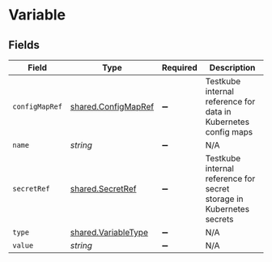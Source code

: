 # Variable


## Fields

| Field                                                                | Type                                                                 | Required                                                             | Description                                                          |
| -------------------------------------------------------------------- | -------------------------------------------------------------------- | -------------------------------------------------------------------- | -------------------------------------------------------------------- |
| `configMapRef`                                                       | [shared.ConfigMapRef](../../models/shared/configmapref.md)           | :heavy_minus_sign:                                                   | Testkube internal reference for data in Kubernetes config maps       |
| `name`                                                               | *string*                                                             | :heavy_minus_sign:                                                   | N/A                                                                  |
| `secretRef`                                                          | [shared.SecretRef](../../models/shared/secretref.md)                 | :heavy_minus_sign:                                                   | Testkube internal reference for secret storage in Kubernetes secrets |
| `type`                                                               | [shared.VariableType](../../models/shared/variabletype.md)           | :heavy_minus_sign:                                                   | N/A                                                                  |
| `value`                                                              | *string*                                                             | :heavy_minus_sign:                                                   | N/A                                                                  |